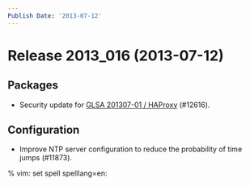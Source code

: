 ```yaml
---
Publish Date: '2013-07-12'
---
```


# Release 2013_016 (2013-07-12)

## Packages

- Security update for [GLSA 201307-01 / HAProxy](http://www.gentoo.org/security/en/glsa/glsa-201307-01.xml) (#12616).

## Configuration

- Improve NTP server configuration to reduce the probability of time jumps
  (#11873).

% vim: set spell spelllang=en:

